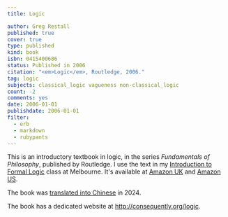 ```yaml
---
title: Logic

author: Greg Restall
published: true
cover: true
type: published
kind: book
isbn: 0415400686
status: Published in 2006
citation: "<em>Logic</em>, Routledge, 2006."
tag: logic
subjects: classical_logic vagueness non-classical_logic 
count: -2
comments: yes
date: 2006-01-01
publishdate: 2006-01-01
filter:
  - erb
  - markdown
  - rubypants
---
```

This is an introductory textbook in logic, in the series <em>Fundamentals of Philosophy</em>, published by Routledge.  I use the text in my <a href="http://webraft.its.unimelb.edu.au/161115/pub/">Introduction to Formal Logic</a> class at Melbourne.  It's available at <a href="http://www.amazon.co.uk/exec/obidos/ASIN/0415400686/consequentlyorg">Amazon UK</a> and <a href="http://www.amazon.com/exec/obidos/ASIN/0415400686/consequentlyorg">Amazon US</a>.

The book was [translated into Chinese](https://consequently.org/writing/logic_chinese_translation) in 2024.

The book has a dedicated website at <a href="http://consequently.org/logic">http://consequently.org/logic</a>.